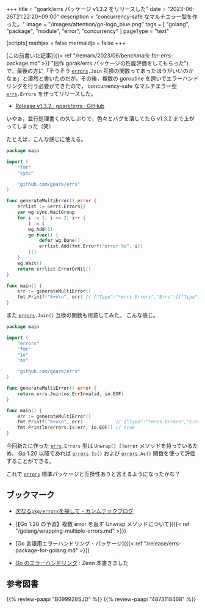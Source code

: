 +++
title = "goark/errs パッケージ v1.3.2 をリリースした"
date =  "2023-06-26T21:22:20+09:00"
description = "concurrency-safe なマルチエラー型を作った。"
image = "/images/attention/go-logo_blue.png"
tags  = [ "golang", "package", "module", "error", "concurrency" ]
pageType = "text"

[scripts]
  mathjax = false
  mermaidjs = false
+++

[この前書いた記事]({{< ref "/remark/2023/06/benchmark-for-errs-package.md" >}} "拙作 gorak/errs パッケージの性能評価をしてもらった")で，最後の方に「そうそう [`errors`]`.Join` 互換の関数ってあったほうがいいのかなぁ」と漠然と書いたのだが，その後，複数の goroutine を跨いでエラーハンドリングを行う必要ができたので， concurrency-safe なマルチエラー型 [`errs`]`.Errors` を作ってリリースした。

- [Release v1.3.2 · goark/errs · GitHub](https://github.com/goark/errs/releases/tag/v1.3.2)

いやぁ，並行処理書くの久しぶりで，色々とバグを潰してたら v1.3.2 まで上がってしまった（笑）

たとえば，こんな感じに使える。

```go {hl_lines=[11,18,22]}
package main

import (
    "fmt"
    "sync"

    "github.com/goark/errs"
)

func generateMultiError() error {
    errlist := &errs.Errors{}
    var wg sync.WaitGroup
    for i := 1; i <= 2; i++ {
        i := i
        wg.Add(1)
        go func() {
            defer wg.Done()
            errlist.Add(fmt.Errorf("error %d", i))
        }()
    }
    wg.Wait()
    return errlist.ErrorOrNil()
}

func main() {
    err := generateMultiError()
    fmt.Printf("%+v\n", err) // {"Type":"*errs.Errors","Errs":[{"Type":"*errors.errorString","Msg":"error 2"},{"Type":"*errors.errorString","Msg":"error 1"}]}
}
```

また [`errors`]`.Join()` 互換の関数も用意してみた。
こんな感じ。

```go {hl_lines=[13]}
package main

import (
    "errors"
    "fmt"
    "io"
    "os"

    "github.com/goark/errs"
)

func generateMultiError() error {
    return errs.Join(os.ErrInvalid, io.EOF)
}

func main() {
    err := generateMultiError()
    fmt.Printf("%+v\n", err)            // {"Type":"*errs.Errors","Errs":[{"Type":"*errors.errorString","Msg":"invalid argument"},{"Type":"*errors.errorString","Msg":"EOF"}]}
    fmt.Println(errors.Is(err, io.EOF)) // true
}
```

今回新たに作った [`errs`]`.Errors` 型は `Unwrap() []error` メソッドを持っているため， [Go] 1.20 以降であれば [`errors`]`.Is()` および [`errors`]`.As()` 関数を使って評価することができる。

これで [`errors`] 標準パッケージと互換性ありと言えるようになったかな？

## ブックマーク

- [次なる`pkg/errors`を探して - カンムテックブログ](https://tech.kanmu.co.jp/entry/2023/06/19/150000)

- [【Go 1.20 の予習】複数 error を返す Unwrap メソッドについて]({{< ref "/golang/wrapping-multiple-errors.md" >}})
- [Go 言語用エラーハンドリング・パッケージ]({{< ref "/release/errs-package-for-golang.md" >}})
- [Go のエラーハンドリング](https://zenn.dev/spiegel/books/error-handling-in-golang) : Zenn 本書きました

[Go]: https://go.dev/
[`errs`]: https://github.com/goark/errs "goark/errs: Error handling for Golang"
[`errors`]: https://pkg.go.dev/errors "errors · pkg.go.dev"

## 参考図書

{{% review-paapi "B099928SJD" %}} <!-- プログラミング言語Go -->
{{% review-paapi "4873118468" %}} <!-- Go言語による並行処理 -->
